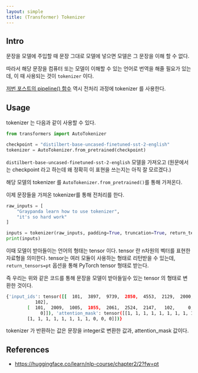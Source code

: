 ```yaml
---
layout: simple
title: (Transformer) Tokenizer
---
```


## **Intro**

문장을 모델에 주입할 때 문장 그대로 모델에 넣으면 모델은 그 문장을 이해 할 수 없다. 

따라서 해당 문장을 컴퓨터 또는 모델이 이해할 수 있는 언어로 번역을 해줄 필요가 있는 데, 이 때 사용되는 것이 `tokenizer` 이다. 

[저번 포스트의 pipeline() 함수](/study/AI/Transformers/pipeline) 역시 전처리 과정에 tokenizer 를 사용한다. 


## **Usage**
tokenizer 는 다음과 같이 사용할 수 있다. 

```python
from transformers import AutoTokenizer

checkpoint = "distilbert-base-uncased-finetuned-sst-2-english"
tokenizer = AutoTokenizer.from_pretrained(checkpoint)
```

`distilbert-base-uncased-finetuned-sst-2-english` 모델을 가져오고 (원문에서는 checkpoint 라고 하는데 왜 정확히 이 표현을 쓰는지는 아직 잘 모르겠다.)

해당 모델의 tokenizer 를 `AutoTokenizer.from_pretrained()`를 통해 가져온다.

이제 문장들을 가져온 tokenizer를 통해 전처리를 한다. 

```python
raw_inputs = [
    "Graypanda learn how to use tokenizer",
    "it's so hard work"
]

inputs = tokenizer(raw_inputs, padding=True, truncation=True, return_tensors="pt")
print(inputs)
```

이때 모델이 받아들이는 언어의 형태는 tensor 이다. tensor 란 n차원의 벡터를 표현한 자료형을 의미한다. tensor는 여러 모듈이 사용하는 형태로 리턴받을 수 있는데, `return_tensors=pt` 옵션을 통해 PyTorch tensor 형태로 받는다. 

즉 우리는 위와 같은 코드를 통해 문장을 모델이 받아들일수 있는 tensor 의 형태로 변환한 것이다. 

```bash
{'input_ids': tensor([[  101,  3897,  9739,  2850,  4553,  2129,  2000,  2224, 19204, 17629,
           102],
        [  101,  2009,  1005,  1055,  2061,  2524,  2147,   102,     0,     0,
             0]]), 'attention_mask': tensor([[1, 1, 1, 1, 1, 1, 1, 1, 1, 1, 1],
        [1, 1, 1, 1, 1, 1, 1, 1, 0, 0, 0]])}
```

tokenizer 가 반환하는 값은 문장을 integer로 변환한 값과, attention_mask 값이다. 

## **References**

+ <https://huggingface.co/learn/nlp-course/chapter2/2?fw=pt>
